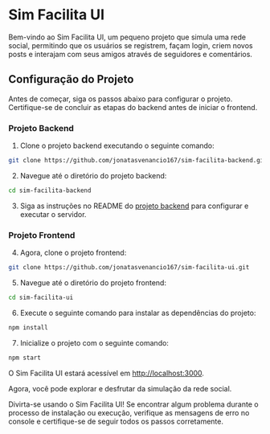 # Sim Facilita UI

Bem-vindo ao Sim Facilita UI, um pequeno projeto que simula uma rede social, permitindo que os usuários se registrem, façam login, criem novos posts e interajam com seus amigos através de seguidores e comentários.

## Configuração do Projeto

Antes de começar, siga os passos abaixo para configurar o projeto. Certifique-se de concluir as etapas do backend antes de iniciar o frontend.

### Projeto Backend

1. Clone o projeto backend executando o seguinte comando:

```bash
git clone https://github.com/jonatasvenancio167/sim-facilita-backend.git
```

2. Navegue até o diretório do projeto backend:

```bash
cd sim-facilita-backend
```

3. Siga as instruções no README do [projeto backend](https://github.com/jonatasvenancio167/sim-facilita-backend) para configurar e executar o servidor.

### Projeto Frontend

4. Agora, clone o projeto frontend:

```bash
git clone https://github.com/jonatasvenancio167/sim-facilita-ui.git
```

5. Navegue até o diretório do projeto frontend:

```bash
cd sim-facilita-ui
```

6. Execute o seguinte comando para instalar as dependências do projeto:

```bash
npm install
```

7. Inicialize o projeto com o seguinte comando:

```bash
npm start
```

O Sim Facilita UI estará acessível em [http://localhost:3000](http://localhost:3000).

Agora, você pode explorar e desfrutar da simulação da rede social.

Divirta-se usando o Sim Facilita UI! Se encontrar algum problema durante o processo de instalação ou execução, verifique as mensagens de erro no console e certifique-se de seguir todos os passos corretamente.